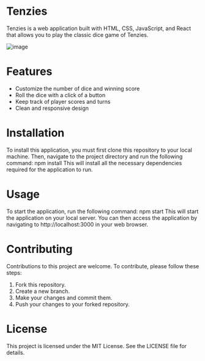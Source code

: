 # Tenzies
Tenzies is a web application built with HTML, CSS, JavaScript, and React that allows you to play the classic dice game of Tenzies.

![image](https://user-images.githubusercontent.com/91674419/192143996-18069fd0-25c3-4005-8e80-3ad5de2ab7bf.png)

# Features
* Customize the number of dice and winning score
* Roll the dice with a click of a button
* Keep track of player scores and turns
* Clean and responsive design

# Installation
To install this application, you must first clone this repository to your local machine. Then, navigate to the project directory and run the following command:
npm install
This will install all the necessary dependencies required for the application to run.

# Usage
To start the application, run the following command:
npm start
This will start the application on your local server. You can then access the application by navigating to http://localhost:3000 in your web browser.

# Contributing
Contributions to this project are welcome. To contribute, please follow these steps:

1. Fork this repository.
2. Create a new branch.
3. Make your changes and commit them.
4. Push your changes to your forked repository.

# License
This project is licensed under the MIT License. See the LICENSE file for details.
